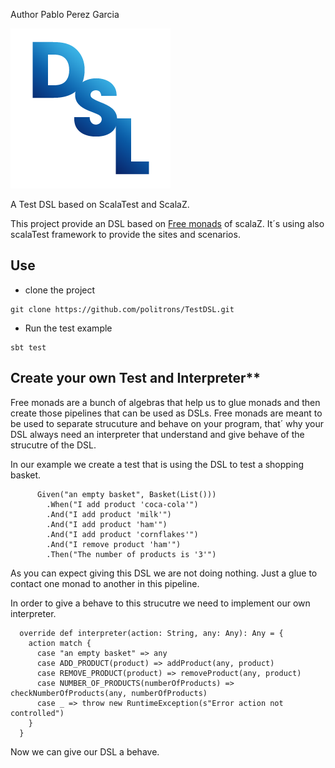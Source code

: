 Author  Pablo Perez Garcia

![My image](src/main/resources/img/dsl-icon.png)


A Test DSL based on ScalaTest and ScalaZ.

This project provide an DSL based on [Free monads](http://eed3si9n.com/learning-scalaz/Free+Monad.html) of scalaZ.
It´s using also scalaTest framework to provide the sites and scenarios.

## Use

* clone the project
```
git clone https://github.com/politrons/TestDSL.git
```
* Run the test example
```
sbt test

```

## Create your own Test and Interpreter**

Free monads are a bunch of algebras that help us to glue monads and then create those pipelines that can be used
as DSLs.
Free monads are meant to be used to separate strucuture and behave on your program, that´ why your DSL always need
an interpreter that understand and give behave of the strucutre of the DSL.

In our example we create a test that is using the DSL to test a shopping basket.

```
      Given("an empty basket", Basket(List()))
        .When("I add product 'coca-cola'")
        .And("I add product 'milk'")
        .And("I add product 'ham'")
        .And("I add product 'cornflakes'")
        .And("I remove product 'ham'")
        .Then("The number of products is '3'")
```

As you can expect giving this DSL we are not doing nothing. Just a glue to contact one monad to another in this pipeline.

In order to give a behave to this strucutre we need to implement our own interpreter.

```
  override def interpreter(action: String, any: Any): Any = {
    action match {
      case "an empty basket" => any
      case ADD_PRODUCT(product) => addProduct(any, product)
      case REMOVE_PRODUCT(product) => removeProduct(any, product)
      case NUMBER_OF_PRODUCTS(numberOfProducts) => checkNumberOfProducts(any, numberOfProducts)
      case _ => throw new RuntimeException(s"Error action not controlled")
    }
  }

```
Now we can give our DSL a behave.



